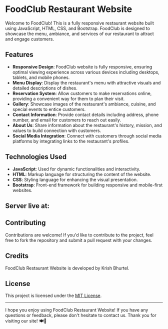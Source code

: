 # FoodClub Restaurant Website

Welcome to FoodClub! This is a fully responsive restaurant website built using JavaScript, HTML, CSS, and Bootstrap. FoodClub is designed to showcase the menu, ambiance, and services of our restaurant to attract and engage customers.

## Features

- **Responsive Design**: FoodClub website is fully responsive, ensuring optimal viewing experience across various devices including desktops, tablets, and mobile phones.
- **Menu Display**: Display the restaurant's menu with attractive visuals and detailed descriptions of dishes.
- **Reservation System**: Allow customers to make reservations online, providing a convenient way for them to plan their visit.
- **Gallery**: Showcase images of the restaurant's ambiance, cuisine, and special events to entice customers.
- **Contact Information**: Provide contact details including address, phone number, and email for customers to reach out easily.
- **About Us**: Share information about the restaurant's history, mission, and values to build connection with customers.
- **Social Media Integration**: Connect with customers through social media platforms by integrating links to the restaurant's profiles.

## Technologies Used

- **JavaScript**: Used for dynamic functionalities and interactivity.
- **HTML**: Markup language for structuring the content of the website.
- **CSS**: Styling language for enhancing the visual presentation.
- **Bootstrap**: Front-end framework for building responsive and mobile-first websites.


## Server live at:



## Contributing

Contributions are welcome! If you'd like to contribute to the project, feel free to fork the repository and submit a pull request with your changes.

## Credits

FoodClub Restaurant Website is developed by Krish Bhurtel. 

## License

This project is licensed under the [MIT License](LICENSE).

---

I hope you enjoy using FoodClub Restaurant Website! If you have any questions or feedback, please don't hesitate to contact us. Thank you for visiting our site! 🍽️🥂

